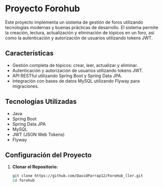 # Proyecto Forohub

Este proyecto implementa un sistema de gestión de foros utilizando tecnologías modernas y buenas prácticas de desarrollo. El sistema permite la creación, lectura, actualización y eliminación de tópicos en un foro, así como la autenticación y autorización de usuarios utilizando tokens JWT.

## Características

- Gestión completa de tópicos: crear, leer, actualizar y eliminar.
- Autenticación y autorización de usuarios utilizando tokens JWT.
- API RESTful utilizando Spring Boot y Spring Data JPA.
- Integración con bases de datos MySQL utilizando Flyway para migraciones.

## Tecnologías Utilizadas

- Java
- Spring Boot
- Spring Data JPA
- MySQL
- JWT (JSON Web Tokens)
- Flyway

## Configuración del Proyecto

1. **Clonar el Repositorio:**
   ```bash
   git clone https://github.com/DavidParrap12/ForoHub_ller.git
   cd forohub
